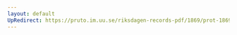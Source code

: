 ```yaml
---
layout: default
UpRedirect: https://pruto.im.uu.se/riksdagen-records-pdf/1869/prot-1869--fk--414/prot-1869--fk--414_019.pdf
---
```

